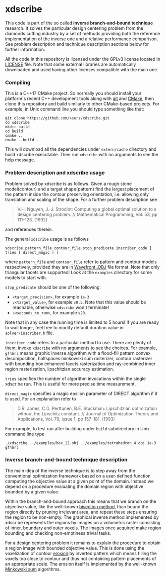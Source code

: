 # xdscribe

This code is part of the so called **inverse branch-and-bound technique** research. It solves the particular design centering problem from the diamonds cutting industry by a set of methods providing both the reference implementation of the inverse one and a relative performance comparison. See problem description and technique description sections below for further information.

All the code in this repository is licensed under the GPLv3 license located in [LICENSE](LICENSE) file. Note that some external libraries are automatically downloaded and used having other licenses compatible with the main one.

### Compiling

This is a C++17 CMake project. So normally you should install your platform's recent C++ development tools along with [git](https://git-scm.com/) and [CMake](https://cmake.org), then clone this repository and build similarly to other CMake-based projects. For example, in Unix command line you should type something like that:

```
git clone https://github.com/kserz/xdscribe.git
cd xdscribe
mkdir build
cd build
cmake ..
cmake --build .
```
This will download all the dependencies under `extern/cache` directory and build xdscribe executable. Then run `xdscribe` with no arguments to see the help message.

### Problem description and xdscribe usage

Problem solved by xdscribe is as follows. Given a rough stone model(contour) and a target shape(pattern) find the largest placement of the pattern inside the contour preserving orientation, i.e. allowing only translation and scaling of the shape. For a further problem description see
> V.H. Nguyen, J.-J. Strodiot: Computing a global optimal solution to a design centering problem. // Mathematical Programming, Vol. 53, pp 111-123. (1992)

and references therein.

The general `xdscribe` usage is as follows
```
xdscribe pattern_file contour_file stop_predicate inscriber_code [ tries [ direct_magic ] ]
```
where `pattern_file` and `contour_file` refer to pattern and contour models respectively, provided they are in [Wavefront .OBJ](https://en.wikipedia.org/wiki/Wavefront_.obj_file) file format. Note that only triangular facets are supported! Look at the `examples` directory for some models to start with.

`stop_predicate` should be one of the following:
* `<target_precision>`, for example `1e-3`
* `v<target_value>`, for example `v0.5`. Note that this value should be reachable, otherwise `xdscribe` won't terminate!
* `s<seconds_to_run>`, for example `s20`.

Note that in any case the running time is limited to 5 hours! If you are ready to wait longer, feel free to modify default duration value in `solver/inscriber.h` file.

`inscriber_code` refers to a particular method to use. There are plenty of them, invoke `xdscribe` with no arguments to see the choices. For example, `gfhbrl` means graphic inverse algorithm with a flood-fill pattern convex decomposition, halfspaces minkowski sum rasterizer, contour rasterizer with bounding box enhanced facets rasterization and ray-combined inner region rasterization, lipschitzian accuracy estimation.

`tries` specifies the number of algorithm invocations within the single xdscribe run. This is useful for more precise time measurement.

`direct_magic` specifies a magic epsilon parameter of DIRECT algorithm if it is used. For an explanation refer to
> D.R. Jones, C.D. Perttunen, B.E. Stuckman: Lipschitzian optimization without the Lipschitz constant. // Journal of Optimization Theory and Applications, Vol. 79, Issue 1, pp 157-181. (1993)

For example, to test run after building under `build` subdirectory in Unix command line type
```
./xdscribe ../examples/box_12.obj ../examples/tetrahedron_4.obj 1e-3 gfhbrl
```

### Inverse branch-and-bound technique description

The main idea of the inverse technique is to step away from the conventional optimization framework based on a user-defined function computing the objective value at a given point of the domain. Instead we depend on a procedure evaluating the domain region with objective bounded by a given value.

Within the branch-and-bound approach this means that we branch on the objective value, like the well-known [bisection method](https://en.wikipedia.org/wiki/Bisection_method), than bound the region directly by pruning irrelevant area, and repeat these steps ensuring the region to be non-empty. The graphical inverse method implemented by xdscribe represents the regions by images on a volumetric raster consisting of inner, boundary and outer [voxels](https://en.wikipedia.org/wiki/Voxel). The images once acquired make region bounding and checking non-emptiness trivial tasks.

For a design centering problem it remains to explain the procedure to obtain a region image with bounded objective value. This is done using the voxelization of contour [erosion](https://en.wikipedia.org/wiki/Erosion_(morphology)) by inverted pattern which means filling the voxels too close to contour and thus not containing pattern placements of an appropriate scale. The erosion itself is implemented by the well-known [Minkowski sum](https://en.wikipedia.org/wiki/Minkowski_addition) algorithms.
